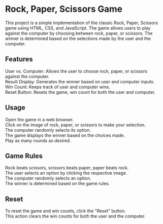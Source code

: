 # Rock, Paper, Scissors Game

This project is a simple implementation of the classic Rock, Paper, Scissors game using HTML, CSS, and JavaScript. The game allows users to play against the computer by choosing between rock, paper, or scissors. The winner is determined based on the selections made by the user and the computer.


## Features
User vs. Computer: Allows the user to choose rock, paper, or scissors against the computer.  
Result Display: Generates the winner based on user and computer inputs.  
Win Count: Keeps track of user and computer wins.  
Reset Button: Resets the game, win count for both the user and computer.  

## Usage
Open the game in a web browser.  
Click on the image of rock, paper, or scissors to make your selection.  
The computer randomly selects its option.  
The game displays the winner based on the choices made.  
Play as many rounds as desired.  

## Game Rules
Rock beats scissors, scissors beats paper, paper beats rock.  
The user selects an option by clicking the respective image.  
The computer randomly selects an option.  
The winner is determined based on the game rules.  

## Reset
To reset the game and win counts, click the "Reset" button.  
This action clears the win counts for both the user and the computer.  
